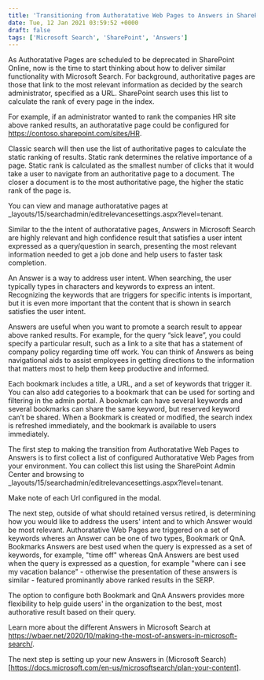 ```yaml
---
title: 'Transitioning from Authoratative Web Pages to Answers in SharePoint Online'
date: Tue, 12 Jan 2021 03:59:52 +0000
draft: false
tags: ['Microsoft Search', 'SharePoint', 'Answers']
---
```


As Authoratative Pages are scheduled to be deprecated in SharePoint Online, now is the time to start thinking about how to deliver similar functionality with Microsoft Search.  For background, authoritative pages are those that link to the most relevant information as decided by the search administrator, specified as a URL. SharePoint search uses this list to calculate the rank of every page in the index.

For example, if an administrator wanted to rank the companies HR site above ranked results, an authoratative page could be configured for https://contoso.sharepoint.com/sites/HR.

Classic search will then use the list of authoritative pages to calculate the static ranking of results. Static rank determines the relative importance of a page. Static rank is calculated as the smallest number of clicks that it would take a user to navigate from an authoritative page to a document. The closer a document is to the most authoritative page, the higher the static rank of the page is.

You can view and manage authoratative pages at _layouts/15/searchadmin/editrelevancesettings.aspx?level=tenant.

Similar to the the intent of authoratative pages, Answers in Microsoft Search are highly relevant and high confidence result that satisfies a user intent expressed as a query/question in search, presenting the most relevant information needed to get a job done and help users to faster task completion.

An Answer is a way to address user intent. When searching, the user typically types in characters and keywords to express an intent. Recognizing the keywords that are triggers for specific intents is important, but it is even more important that the content that is shown in search satisfies the user intent.  

Answers are useful when you want to promote a search result to appear above ranked results. For example, for the query “sick leave”, you could specify a particular result, such as a link to a site that has a statement of company policy regarding time off work.  You can think of Answers as being navigational aids to assist employees in getting directions to the information that matters most to help them keep productive and informed.

Each bookmark includes a title, a URL, and a set of keywords that trigger it. You can also add categories to a bookmark that can be used for sorting and filtering in the admin portal. A bookmark can have several keywords and several bookmarks can share the same keyword, but reserved keyword can’t be shared. When a Bookmark is created or modified, the search index is refreshed immediately, and the bookmark is available to users immediately.

The first step to making the transition from Authoratative Web Pages to Answers is to first collect a list of configured Authoratative Web Pages from your environment.  You can collect this list using the SharePoint Admin Center and browsing to _layouts/15/searchadmin/editrelevancesettings.aspx?level=tenant.

Make note of each Url configured in the modal.

The next step, outside of what should retained versus retired, is determining how you would like to address the users' intent and to which Answer would be most relevant.  Authoratative Web Pages are triggered on a set of keywords wheres an Answer can be one of two types, Bookmark or QnA.  Bookmarks Answers are best used when the query is expressed as a set of keywords, for example, "time off" whereas QnA Answers are best used when the query is expressed as a question, for example "where can i see my vacation balance" - otherwise the presentation of these answers is similar - featured prominantly above ranked results in the SERP.

The option to configure both Bookmark and QnA Answers provides more flexibility to help guide users' in the organization to the best, most authorative result based on their query.

Learn more about the different Answers in Microsoft Search at https://wbaer.net/2020/10/making-the-most-of-answers-in-microsoft-search/.

The next step is setting up your new Answers in (Microsoft Search)[https://docs.microsoft.com/en-us/microsoftsearch/plan-your-content].